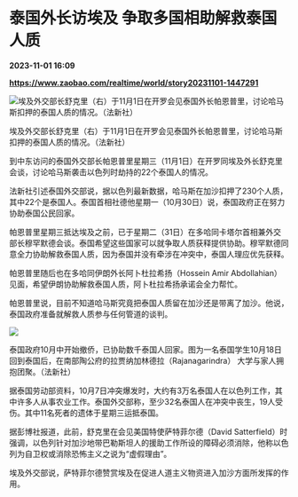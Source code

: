 # 泰国外长访埃及 争取多国相助解救泰国人质

**2023-11-01 16:09**

**https://www.zaobao.com/realtime/world/story20231101-1447291**

![埃及外交部长舒克里（右）于11月1日在开罗会见泰国外长帕恩普里，讨论哈马斯扣押的泰国人质的情况。（法新社）](https://static.zaobao.com/s3fs-public/styles/article_large_full/public/articles/2023/11/01/EGYPT-THAILAND-PALESTINIAN-ISRAEL-DIPLOMACY-HOSTAGES-132259.jpg?itok=AD4jg3hI "埃及外交部长舒克里（右）于11月1日在开罗会见泰国外长帕恩普里，讨论哈马斯扣押的泰国人质的情况。（法新社）")

埃及外交部长舒克里（右）于11月1日在开罗会见泰国外长帕恩普里，讨论哈马斯扣押的泰国人质的情况。（法新社）

到中东访问的泰国外交部长帕恩普里星期三（11月1日）在开罗同埃及外长舒克里会谈，讨论哈马斯袭击以色列时劫持的22个泰国人的情况。

法新社引述泰国外交部说，据以色列最新数据，哈马斯在加沙扣押了230个人质，其中22个是泰国人。泰国首相社德他星期一（10月30日）说，泰国政府正在努力协助泰国公民回家。

帕恩普里星期三抵达埃及之前，已于星期二（31日）在多哈同卡塔尔首相兼外交部长穆罕默德会谈。泰国希望这些国家可以就争取人质获释提供协助。穆罕默德同意全力协助解救泰国人质，因为泰国并没有牵涉在冲突中，泰国人理应优先获释。

帕恩普里随后也在多哈同伊朗外长阿卜杜拉希扬（Hossein Amir Abdollahian）见面，希望伊朗协助解救泰国人质，阿卜杜拉希扬承诺会全力帮忙。

帕恩普里说，目前不知道哈马斯究竟把泰国人质留在加沙还是带离了加沙。他说，泰国政府准备就解救人质参与任何管道的谈判。

![](https://static.zaobao.com/s3fs-public/articles/2023/11/01/THAILAND-ISRAEL-PALESTINIAN-CONFLICT-104210.jpg)

泰国政府10月中开始撤侨，已协助数千泰国人回家。图为一名泰国学生10月18日回到泰国后，在南部陶公府的拉贾纳加林德拉（Rajanagarindra） 大学与家人拥抱团聚。（法新社）

据泰国劳动部资料，10月7日冲突爆发时，大约有3万名泰国人在以色列工作，其中许多人从事农业工作。泰国外交部称，至少32名泰国人在冲突中丧生，19人受伤。其中11名死者的遗体于星期三运抵泰国。

据彭博社报道，此前，舒克里在会见美国特使萨特菲尔德（David Satterfield）时强调，以色列针对加沙地带巴勒斯坦人的援助工作所设的障碍必须消除，他称以色列为自卫权或消除恐怖主义之说为“虚假理由”。

埃及外交部说，萨特菲尔德赞赏埃及在促进人道主义物资进入加沙方面所发挥的作用。